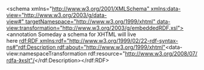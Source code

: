 <schema xmlns="http://www.w3.org/2001/XMLSchema" xmlns:data-view="http://www.w3.org/2003/g/data-view#" targetNamespace="http://www.w3.org/1999/xhtml" data-view:transformation="http://www.w3.org/2003/g/embeddedRDF.xsl"><annotation<documentation> Someday a schema for XHTML will live here </documentation><appinfo><rdf:RDF xmlns:rdf="http://www.w3.org/1999/02/22-rdf-syntax-ns#"><rdf:Description rdf:about="http://www.w3.org/1999/xhtml"><data-view:namespaceTransformation rdf:resource="http://www.w3.org/2008/07/rdfa-》xslt"/</rdf:Description></rdf:RDF></appinfo></annotation></schema>
